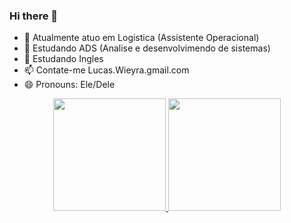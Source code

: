 ### Hi there 👋

- 🔭 Atualmente atuo em Logistica (Assistente Operacional)
- 🌱 Estudando ADS (Analise e desenvolvimendo de sistemas)
- 💬 Estudando Ingles
- 📫 Contate-me Lucas.Wieyra.gmail.com
- 😄 Pronouns: Ele/Dele

<div align="center">
  <a href="https://github.com/LucasPWQ">
  <img height="180em" src="https://github-readme-stats.vercel.app/api?username=LucasPWQ&show_icons=true&theme=chartreuse-dark&include_all_commits=true&count_private=true"/>
  <img height="180em" src="https://github-readme-stats.vercel.app/api/top-langs/?username=LucasPWQ&layout=compact&langs_count=7&theme=vue"/>
</div>
